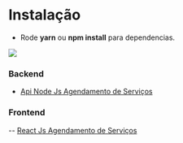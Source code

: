 # Instalação

- Rode **yarn** ou **npm install** para dependencias.

<img src=".github/example.gif">

### Backend

- <a href="https://github.com/marlonauthority/nodejs-api-appointments-services">Api Node Js Agendamento de Serviços</a>

### Frontend

-- <a href="https://github.com/marlonauthority/reactjs-appointments-services">React Js Agendamento de Serviços</a>
